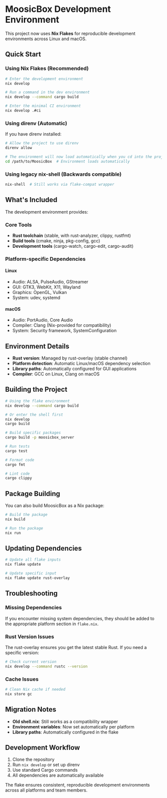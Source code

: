 # MoosicBox Development Environment

This project now uses **Nix Flakes** for reproducible development environments across Linux and macOS.

## Quick Start

### Using Nix Flakes (Recommended)

```bash
# Enter the development environment
nix develop

# Run a command in the dev environment
nix develop --command cargo build

# Enter the minimal CI environment
nix develop .#ci
```

### Using direnv (Automatic)

If you have direnv installed:

```bash
# Allow the project to use direnv
direnv allow

# The environment will now load automatically when you cd into the project
cd /path/to/MoosicBox  # Environment loads automatically
```

### Using legacy nix-shell (Backwards compatible)

```bash
nix-shell  # Still works via flake-compat wrapper
```

## What's Included

The development environment provides:

### Core Tools

- **Rust toolchain** (stable, with rust-analyzer, clippy, rustfmt)
- **Build tools** (cmake, ninja, pkg-config, gcc)
- **Development tools** (cargo-watch, cargo-edit, cargo-audit)

### Platform-specific Dependencies

#### Linux

- Audio: ALSA, PulseAudio, GStreamer
- GUI: GTK3, WebKit, X11, Wayland
- Graphics: OpenGL, Vulkan
- System: udev, systemd

#### macOS

- Audio: PortAudio, Core Audio
- Compiler: Clang (Nix-provided for compatibility)
- System: Security framework, SystemConfiguration

## Environment Details

- **Rust version**: Managed by rust-overlay (stable channel)
- **Platform detection**: Automatic Linux/macOS dependency selection
- **Library paths**: Automatically configured for GUI applications
- **Compiler**: GCC on Linux, Clang on macOS

## Building the Project

```bash
# Using the flake environment
nix develop --command cargo build

# Or enter the shell first
nix develop
cargo build

# Build specific packages
cargo build -p moosicbox_server

# Run tests
cargo test

# Format code
cargo fmt

# Lint code
cargo clippy
```

## Package Building

You can also build MoosicBox as a Nix package:

```bash
# Build the package
nix build

# Run the package
nix run
```

## Updating Dependencies

```bash
# Update all flake inputs
nix flake update

# Update specific input
nix flake update rust-overlay
```

## Troubleshooting

### Missing Dependencies

If you encounter missing system dependencies, they should be added to the appropriate platform section in `flake.nix`.

### Rust Version Issues

The rust-overlay ensures you get the latest stable Rust. If you need a specific version:

```bash
# Check current version
nix develop --command rustc --version
```

### Cache Issues

```bash
# Clean Nix cache if needed
nix store gc
```

## Migration Notes

- **Old shell.nix**: Still works as a compatibility wrapper
- **Environment variables**: Now set automatically per platform
- **Library paths**: Automatically configured in the flake

## Development Workflow

1. Clone the repository
2. Run `nix develop` or set up direnv
3. Use standard Cargo commands
4. All dependencies are automatically available

The flake ensures consistent, reproducible development environments across all platforms and team members.
